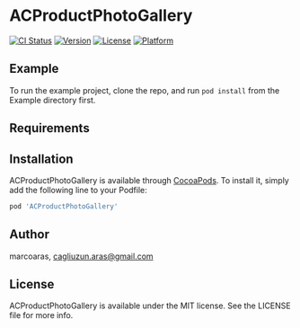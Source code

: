 # ACProductPhotoGallery

[![CI Status](https://img.shields.io/travis/marcoaras/ACProductPhotoGallery.svg?style=flat)](https://travis-ci.org/marcoaras/ACProductPhotoGallery)
[![Version](https://img.shields.io/cocoapods/v/ACProductPhotoGallery.svg?style=flat)](https://cocoapods.org/pods/ACProductPhotoGallery)
[![License](https://img.shields.io/cocoapods/l/ACProductPhotoGallery.svg?style=flat)](https://cocoapods.org/pods/ACProductPhotoGallery)
[![Platform](https://img.shields.io/cocoapods/p/ACProductPhotoGallery.svg?style=flat)](https://cocoapods.org/pods/ACProductPhotoGallery)

## Example

To run the example project, clone the repo, and run `pod install` from the Example directory first.

## Requirements

## Installation

ACProductPhotoGallery is available through [CocoaPods](https://cocoapods.org). To install
it, simply add the following line to your Podfile:

```ruby
pod 'ACProductPhotoGallery'
```

## Author

marcoaras, cagliuzun.aras@gmail.com

## License

ACProductPhotoGallery is available under the MIT license. See the LICENSE file for more info.
